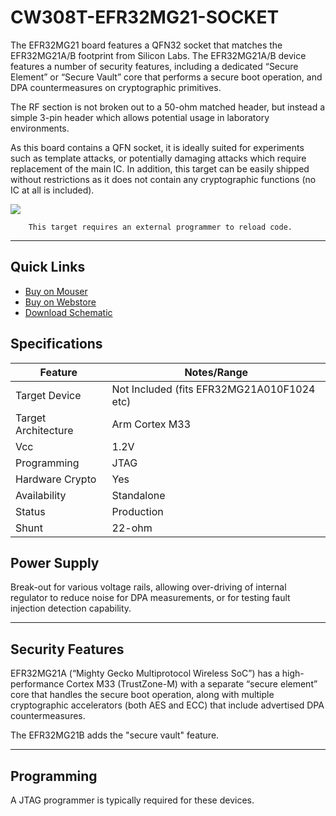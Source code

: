 # CW308T-EFR32MG21-SOCKET

The EFR32MG21 board features a QFN32 socket that matches the EFR32MG21A/B footprint from Silicon Labs. The EFR32MG21A/B device features a number of security features, including a dedicated “Secure Element” or “Secure Vault” core that performs a secure boot operation, and DPA countermeasures on cryptographic primitives.

The RF section is not broken out to a 50-ohm matched header, but instead a simple 3-pin header which allows potential usage in laboratory environments.

As this board contains a QFN socket, it is ideally suited for experiments such as template attacks, or potentially damaging attacks which require replacement of the main IC. In addition, this target can be easily shipped without restrictions as it does not contain any cryptographic functions (no IC at all is included).

![](Images/NAE-CW308-EFR32MG21-SOCKET_web.jpg)

```{warning}
    This target requires an external programmer to reload code.
```

---

## Quick Links

* [Buy on Mouser](https://www.mouser.com/Search/Refine?Keyword=NAE-CW308T-EFR32MG21-SOCKET)
* [Buy on Webstore](http://store.newae.com/efr32mg21-with-32qfn-socket-target-for-cw308/)
* [Download Schematic](https://github.com/newaetech/chipwhisperer-target-cw308t/raw/main/CW308T_EFR32MG21_SOCKET/NAE-CW308T-EFR32MG21-SOCKET_schematic.PDF)

## Specifications

| Feature | Notes/Range |
|---------|----------|
| Target Device | Not Included (fits EFR32MG21A010F1024 etc) |
| Target Architecture | Arm Cortex M33 |
| Vcc | 1.2V |
| Programming | JTAG |
| Hardware Crypto | Yes |
| Availability | Standalone |
| Status | Production |
| Shunt | 22-ohm |

## Power Supply

Break-out for various voltage rails, allowing over-driving of internal regulator to reduce noise for DPA measurements, or for testing fault injection detection capability.

---

## Security Features

EFR32MG21A (“Mighty Gecko Multiprotocol Wireless SoC”) has a high-performance Cortex M33 (TrustZone-M) with  a separate “secure element” core that handles the secure boot operation, along with multiple cryptographic accelerators (both AES and ECC) that include advertised DPA countermeasures.

The EFR32MG21B adds the "secure vault" feature.

---

## Programming

A JTAG programmer is typically required for these devices.


